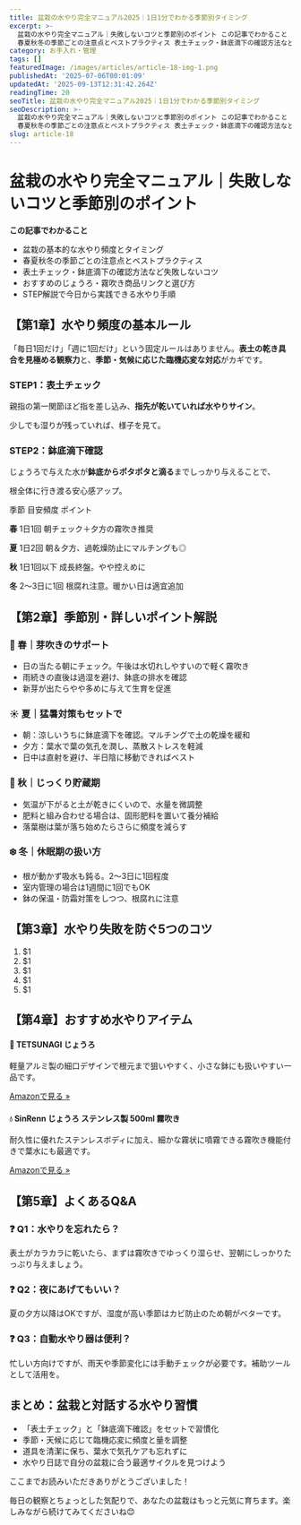 ```yaml
---
title: 盆栽の水やり完全マニュアル2025｜1日1分でわかる季節別タイミング
excerpt: >-
  盆栽の水やり完全マニュアル｜失敗しないコツと季節別のポイント この記事でわかること 盆栽の基本的な水やり頻度とタイミング
  春夏秋冬の季節ごとの注意点とベストプラクティス 表土チェック・鉢底滴下の確認方法など失敗しないコツ []
category: お手入れ・管理
tags: []
featuredImage: /images/articles/article-18-img-1.png
publishedAt: '2025-07-06T00:01:09'
updatedAt: '2025-09-13T12:31:42.264Z'
readingTime: 20
seoTitle: 盆栽の水やり完全マニュアル2025｜1日1分でわかる季節別タイミング
seoDescription: >-
  盆栽の水やり完全マニュアル｜失敗しないコツと季節別のポイント この記事でわかること 盆栽の基本的な水やり頻度とタイミング
  春夏秋冬の季節ごとの注意点とベストプラクティス 表土チェック・鉢底滴下の確認方法など失敗しないコツ []
slug: article-18
---
```

# 盆栽の水やり完全マニュアル｜失敗しないコツと季節別のポイント

**この記事でわかること**

- 盆栽の基本的な水やり頻度とタイミング
- 春夏秋冬の季節ごとの注意点とベストプラクティス
- 表土チェック・鉢底滴下の確認方法など失敗しないコツ
- おすすめのじょうろ・霧吹き商品リンクと選び方
- STEP解説で今日から実践できる水やり手順

## 【第1章】水やり頻度の基本ルール
「毎日1回だけ」「週に1回だけ」という固定ルールはありません。**表土の乾き具合を見極める観察力**と、**季節・気候に応じた臨機応変な対応**がカギです。

### STEP1：表土チェック
親指の第一関節ほど指を差し込み、**指先が乾いていれば水やりサイン**。

少しでも湿りが残っていれば、様子を見て。

### STEP2：鉢底滴下確認
じょうろで与えた水が**鉢底からポタポタと滴る**までしっかり与えることで、

根全体に行き渡る安心感アップ。

季節
目安頻度
ポイント

**春**
1日1回
朝チェック＋夕方の霧吹き推奨

**夏**
1日2回
朝＆夕方、過乾燥防止にマルチングも◎

**秋**
1日1回以下
成長終盤。やや控えめに

**冬**
2〜3日に1回
根腐れ注意。暖かい日は適宜追加

## 【第2章】季節別・詳しいポイント解説
### 🌸 春｜芽吹きのサポート

- 日の当たる朝にチェック。午後は水切れしやすいので軽く霧吹き
- 雨続きの直後は過湿を避け、鉢底の排水を確認
- 新芽が出たらやや多めに与えて生育を促進

### ☀️ 夏｜猛暑対策もセットで

- 朝：涼しいうちに鉢底滴下を確認。マルチングで土の乾燥を緩和
- 夕方：葉水で葉の気孔を潤し、蒸散ストレスを軽減
- 日中は直射を避け、半日陰に移動できればベスト

### 🍂 秋｜じっくり貯蔵期

- 気温が下がると土が乾きにくいので、水量を微調整
- 肥料と組み合わせる場合は、固形肥料を置いて養分補給
- 落葉樹は葉が落ち始めたらさらに頻度を減らす

### ❄️ 冬｜休眠期の扱い方

- 根が動かず吸水も鈍る。2〜3日に1回程度
- 室内管理の場合は1週間に1回でもOK
- 鉢の保温・防霜対策をしつつ、根腐れに注意

## 【第3章】水やり失敗を防ぐ5つのコツ

1. $1
2. $1
3. $1
4. $1
5. $1

## 【第4章】おすすめ水やりアイテム

#### 🎯 TETSUNAGI じょうろ
軽量アルミ製の細口デザインで根元まで狙いやすく、小さな鉢にも扱いやすい一品です。

[Amazonで見る »](https://amzn.to/44Vz9fd)

#### 💧 SinRenn じょうろ ステンレス製 500ml 霧吹き
耐久性に優れたステンレスボディに加え、細かな霧状に噴霧できる霧吹き機能付きで葉水にも最適です。

[Amazonで見る »](https://amzn.to/4krlVfP)

## 【第5章】よくあるQ&amp;A

### ❓ **Q1：水やりを忘れたら？**
表土がカラカラに乾いたら、まずは霧吹きでゆっくり湿らせ、翌朝にしっかりたっぷり与えましょう。

### ❓ **Q2：夜にあげてもいい？**
夏の夕方以降はOKですが、湿度が高い季節はカビ防止のため朝がベターです。

### ❓ **Q3：自動水やり器は便利？**
忙しい方向けですが、雨天や季節変化には手動チェックが必要です。補助ツールとして活用を。

## まとめ：盆栽と対話する水やり習慣

- 「表土チェック」と「鉢底滴下確認」をセットで習慣化
- 季節・天候に応じて臨機応変に頻度と量を調整
- 道具を清潔に保ち、葉水で気孔ケアも忘れずに
- 水やり日誌で自分の盆栽に合う最適サイクルを見つけよう

ここまでお読みいただきありがとうございました！

毎日の観察とちょっとした気配りで、あなたの盆栽はもっと元気に育ちます。楽しみながら続けてみてくださいね😊
